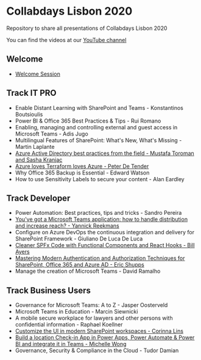 # Collabdays Lisbon 2020
Repository to share all presentations of Collabdays Lisbon 2020

You can find the videos at our [YouTube channel](https://www.youtube.com/channel/UChW7lEm7McjhGev_3XoV9DA)

## Welcome
* [Welcome Session](presentations/CollabDaysLisbon-Welcome.pdf)

## Track IT PRO
* Enable Distant Learning with SharePoint and Teams - Konstantinos Boutsioulis
* Power BI & Office 365 Best Practices & Tips - Rui Romano
* Enabling, managing and controlling external and guest access in Microsoft Teams - Adis Jugo
* Multilingual Features of SharePoint: What's New, What's Missing - Martin Laplante
* [Azure Active Directory best practices from the field - Mustafa Toroman and Sasha Kranjac](presentations/Azure%20Active%20Directory%20best%20practices%20from%20the%20field-%20Mustafa%20Toroman%20and%20Sasha%20Kranjac.pdf)
* [Azure loves Terraform loves Azure - Peter De Tender](presentations/Azure%20Loves%20Terraform%20Loves%20Azure.pdf)
* Why Office 365 Backup is Essential - Edward Watson
* How to use Sensitivity Labels to secure your content - Alan Eardley

## Track Developer
* Power Automation: Best practices, tips and tricks - Sandro Pereira
* [You've got a Microsoft Teams application: how to handle distribution and increase reach? - Yannick Reekmans](presentations/You've%20got%20a%20Microsoft%20Teams%20application,%20how%20to%20handle%20distribution%20and%20increase%20reach%20-%20Yannick%20Reekmans.pdf)
* Configure on Azure DevOps the continuous integration and delivery for SharePoint Framework - Giuliano De Luca De Luca
* [Cleaner SPFx Code with Functional Components and React Hooks - Bill Ayers](presentations/Collabdays2020%20-%20Cleaner%20SPFx%20Code%20with%20Functional%20Components%20and%20React%20Hooks.pdf)
* [Mastering Modern Authentication and Authorization Techniques for SharePoint, Office 365 and Azure AD - Eric Shupps](presentations/Mastering%20Modern%20Authentication%20and%20Authorization%20Techniques%20for%20Office%20365%20and%20Azure%20AD.pdf)
* Manage the creation of Microsoft Teams - David Ramalho

## Track Business Users
* Governance for Microsoft Teams: A to Z - Jasper Oosterveld
* Microsoft Teams in Education - Marcin Siewnicki
* A mobile secure workplace for lawyers and other persons with confidential information - Raphael Koellner
* [Customize the UI in modern SharePoint workspaces - Corinna Lins](presentations/CustomizeTheUIinModernSharePointWorkspaces-CorinnaLins.pdf)
* [Build a location Check-in App in Power Apps, Power Automate & Power BI and integrate it in Teams - Michelle Wong](presentations/Build-a-location-Check-in-App.pdf)
* Governance, Security & Compliance in the Cloud - Tudor Damian
